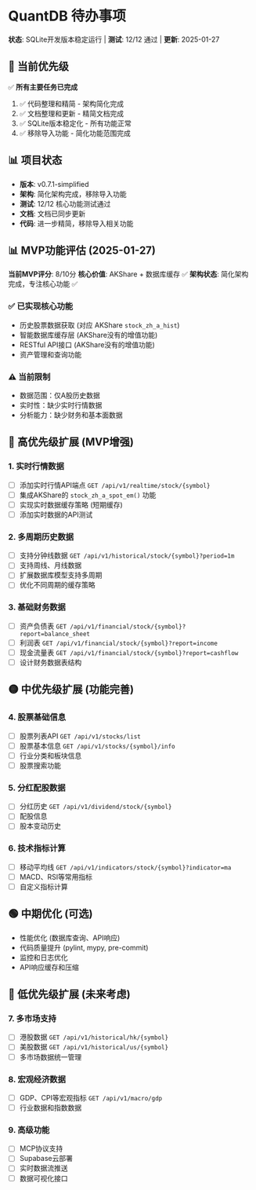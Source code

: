 # QuantDB 待办事项

**状态**: SQLite开发版本稳定运行 | **测试**: 12/12 通过 | **更新**: 2025-01-27

## 🎯 当前优先级

✅ **所有主要任务已完成**

1. ✅ 代码整理和精简 - 架构简化完成
2. ✅ 文档整理和更新 - 精简文档完成
3. ✅ SQLite版本稳定化 - 所有功能正常
4. ✅ 移除导入功能 - 简化功能范围完成

## 📊 项目状态

- **版本**: v0.7.1-simplified
- **架构**: 简化架构完成，移除导入功能
- **测试**: 12/12 核心功能测试通过
- **文档**: 文档已同步更新
- **代码**: 进一步精简，移除导入相关功能

## 📊 MVP功能评估 (2025-01-27)

**当前MVP评分**: 8/10分
**核心价值**: AKShare + 数据库缓存 ✅
**架构状态**: 简化架构完成，专注核心功能 ✅

### ✅ 已实现核心功能
- 历史股票数据获取 (对应 AKShare `stock_zh_a_hist`)
- 智能数据库缓存层 (AKShare没有的增值功能)
- RESTful API接口 (AKShare没有的增值功能)
- 资产管理和查询功能

### ⚠️ 当前限制
- 数据范围：仅A股历史数据
- 实时性：缺少实时行情数据
- 分析能力：缺少财务和基本面数据

## 🔴 高优先级扩展 (MVP增强)

### 1. 实时行情数据
- [ ] 添加实时行情API端点 `GET /api/v1/realtime/stock/{symbol}`
- [ ] 集成AKShare的 `stock_zh_a_spot_em()` 功能
- [ ] 实现实时数据缓存策略 (短期缓存)
- [ ] 添加实时数据的API测试

### 2. 多周期历史数据
- [ ] 支持分钟线数据 `GET /api/v1/historical/stock/{symbol}?period=1m`
- [ ] 支持周线、月线数据
- [ ] 扩展数据库模型支持多周期
- [ ] 优化不同周期的缓存策略

### 3. 基础财务数据
- [ ] 资产负债表 `GET /api/v1/financial/stock/{symbol}?report=balance_sheet`
- [ ] 利润表 `GET /api/v1/financial/stock/{symbol}?report=income`
- [ ] 现金流量表 `GET /api/v1/financial/stock/{symbol}?report=cashflow`
- [ ] 设计财务数据表结构

## 🟡 中优先级扩展 (功能完善)

### 4. 股票基础信息
- [ ] 股票列表API `GET /api/v1/stocks/list`
- [ ] 股票基本信息 `GET /api/v1/stocks/{symbol}/info`
- [ ] 行业分类和板块信息
- [ ] 股票搜索功能

### 5. 分红配股数据
- [ ] 分红历史 `GET /api/v1/dividend/stock/{symbol}`
- [ ] 配股信息
- [ ] 股本变动历史

### 6. 技术指标计算
- [ ] 移动平均线 `GET /api/v1/indicators/stock/{symbol}?indicator=ma`
- [ ] MACD、RSI等常用指标
- [ ] 自定义指标计算

## 🟢 中期优化 (可选)

- 性能优化 (数据库查询、API响应)
- 代码质量提升 (pylint, mypy, pre-commit)
- 监控和日志优化
- API响应缓存和压缩

## 🔵 低优先级扩展 (未来考虑)

### 7. 多市场支持
- [ ] 港股数据 `GET /api/v1/historical/hk/{symbol}`
- [ ] 美股数据 `GET /api/v1/historical/us/{symbol}`
- [ ] 多市场数据统一管理

### 8. 宏观经济数据
- [ ] GDP、CPI等宏观指标 `GET /api/v1/macro/gdp`
- [ ] 行业数据和指数数据

### 9. 高级功能
- [ ] MCP协议支持
- [ ] Supabase云部署
- [ ] 实时数据流推送
- [ ] 数据可视化接口
